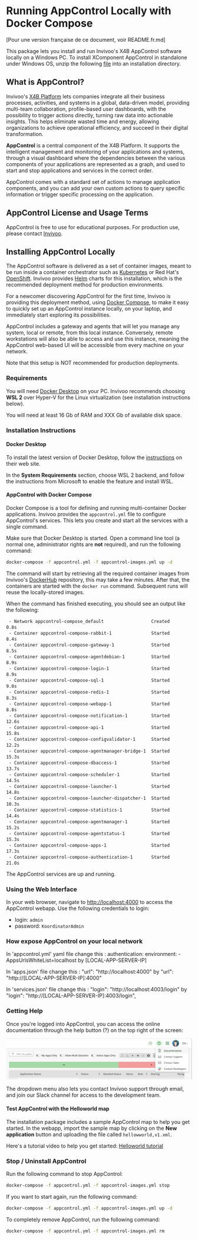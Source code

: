 # Running AppControl Locally with Docker Compose

[Pour une version française de ce document, voir README.fr.md]

This package lets you install and run Invivoo's X4B AppControl software locally
on a Windows PC.
To install XComponent AppControl in standalone under Windows OS, unzip the following [file](https://github.com/xcomponent/appcontrol-documentation/releases/latest/download/appcontrol-standalone.zip) into an installation directory.

## What is AppControl?

Invivoo's [X4B Platform](https://x4b.xcomponent.com/) lets companies integrate
all their business processes, activities, and systems in a global, data-driven
model, providing multi-team collaboration, profile-based user dashboards, with
the possibility to trigger actions directly, turning raw data into actionable
insights. This helps eliminate wasted time and energy, allowing organizations
to achieve operational efficiency, and succeed in their digital transformation.

**AppControl** is a central component of the X4B Platform. It supports the
intelligent management and monitoring of your applications and systems, through
a visual dashboard where the dependencies between the various components of
your applications are represented as a graph, and used to start and stop
applications and services in the correct order.

AppControl comes with a standard set of actions to manage application
components, and you can add your own custom actions to query specific
information or trigger specific processing on the application.

## AppControl License and Usage Terms

AppControl is free to use for educational purposes. For production use, please
contact [Invivoo](mailto:sales@xcomponent.com).

## Installing AppControl Locally

The AppControl software is delivered as a set of container images, meant to be
run inside a container orchestrator such
as [Kubernetes](https://kubernetes.io/) or Red Hat's
[OpenShift](https://www.redhat.com/en/technologies/cloud-computing/openshift).
Invivoo provides [Helm](https://helm.sh/) charts for this installation, which
is the recommended deployment method for production environments.

For a newcomer discovering AppControl for the first time, Invivoo is providing
this deployment method,
using [Docker Compose](https://docs.docker.com/compose/), to make it easy to
quickly set up an AppControl instance locally, on your laptop, and immediately
start exploring its possibilities.

AppControl includes a gateway and agents that will let you manage any system,
local or remote, from this local instance. Conversely, remote workstations will
also be able to access and use this instance, meaning the AppControl web-based
UI will be accessible from every machine on your network.

Note that this setup is NOT recommended for production deployments.

### Requirements

You will need [Docker Desktop](https://www.docker.com/products/docker-desktop/)
on your PC. Invivoo recommends choosing **WSL 2** over Hyper-V for the Linux
virtualization (see installation instructions below).

You will need at least 16 Gb of RAM and XXX Gb of available disk space.

### Installation Instructions

#### Docker Desktop

To install the latest version of Docker Desktop, follow
the [instructions](https://docs.docker.com/desktop/windows/install/) on their
web site.

In the **System Requirements** section, choose WSL 2 backend, and follow the
instructions from Microsoft to enable the feature and install WSL.

#### AppControl with Docker Compose

Docker Compose is a tool for defining and running multi-container Docker
applications. Invivoo provides the `appcontrol.yml` file to configure
AppControl's services. This lets you create and start all the services with a
single command.

Make sure that Docker Desktop is started. Open a command line tool (a normal
one, administrator rights are **not** required), and run the following command:

```bash
docker-compose -f appcontrol.yml -f appcontrol-images.yml up -d
```

The command will start by retrieving all the required container images from
Invivoo's [DockerHub](https://hub.docker.com/u/xcomponent) repository, this may
take a few minutes. After that, the containers are started with the `docker
run` command. Subsequent runs will reuse the locally-stored images.

When the command has finished executing, you should see an output like the
following:

```console
 - Network appcontrol-compose_default                  Created                            0.8s
 - Container appcontrol-compose-rabbit-1               Started                            8.4s
 - Container appcontrol-compose-gateway-1              Started                            8.5s
 - Container appcontrol-compose-agentdebian-1          Started                            8.9s
 - Container appcontrol-compose-login-1                Started                            8.9s
 - Container appcontrol-compose-sql-1                  Started                            9.0s
 - Container appcontrol-compose-redis-1                Started                            8.3s
 - Container appcontrol-compose-webapp-1               Started                            8.8s
 - Container appcontrol-compose-notification-1         Started                           12.6s
 - Container appcontrol-compose-api-1                  Started                           15.8s
 - Container appcontrol-compose-configvalidator-1      Started                           12.2s
 - Container appcontrol-compose-agentmanager-bridge-1  Started                           15.3s
 - Container appcontrol-compose-dbaccess-1             Started                           13.7s
 - Container appcontrol-compose-scheduler-1            Started                           14.5s
 - Container appcontrol-compose-launcher-1             Started                           14.8s
 - Container appcontrol-compose-launcher-dispatcher-1  Started                           10.3s
 - Container appcontrol-compose-statistics-1           Started                           14.4s
 - Container appcontrol-compose-agentmanager-1         Started                           15.2s
 - Container appcontrol-compose-agentstatus-1          Started                           15.3s
 - Container appcontrol-compose-apps-1                 Started                           17.3s
 - Container appcontrol-compose-authentication-1       Started                           21.0s
```

The AppControl services are up and running.

### Using the Web Interface

In your web browser, navigate to [http://localhost:4000](http://localhost:4000)
to access the AppControl webapp. Use the following credentials to login:

- login: `admin`
- password: `KoordinatorAdmin`

### How expose AppControl on your local network

In 'appcontrol.yml' yaml file change this :
authentication:
environment: - AppsUrlsWhiteList=localhost by [LOCAL-APP-SERVER-IP]

In 'apps.json' file change this :
"url": "http://localhost:4000" by "url": "http://[LOCAL-APP-SERVER-IP]:4000"

In 'services.json' file change this :
"login": "http://localhost:4003/login" by "login": "http://[LOCAL-APP-SERVER-IP]:4003/login",

### Getting Help

Once you're logged into AppControl, you can access the online documentation
through the help button (?) on the top right of the screen:

![Online Documentation](Help_button.png)

The dropdown menu also lets you contact Invivoo support through email, and join
our Slack channel for access to the development team.

#### Test AppControl with the Helloworld map

The installation package includes a sample AppControl map to help you get
started. In the webapp, import the sample map by clicking on the **New
application** button and uploading the file called `hellowworld,v1.xml`.

Here's a tutorial video to help you get
started:
[Helloworld tutorial](https://www.loom.com/share/a19d45ebc33c4aed9157a15e596cb10a)

### Stop / Uninstall AppControl

Run the following command to stop AppControl:

```bash
docker-compose -f appcontrol.yml -f appcontrol-images.yml stop
```

If you want to start again, run the following command:

```bash
docker-compose -f appcontrol.yml -f appcontrol-images.yml up -d
```

To completely remove AppControl, run the following command:

```bash
docker-compose -f appcontrol.yml -f appcontrol-images.yml rm
```
